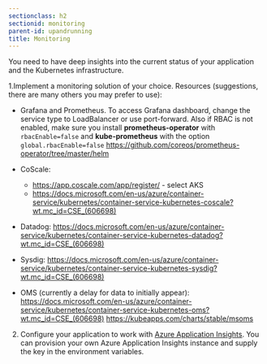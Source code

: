 ```yaml
---
sectionclass: h2
sectionid: monitoring
parent-id: upandrunning
title: Monitoring
---
```


You need to have deep insights into the current status of your application and
the Kubernetes infrastructure.

1.Implement a monitoring solution of your choice. Resources (suggestions, there are many others you may prefer to use):

- Grafana and Prometheus. To access Grafana dashboard, change the service type to LoadBalancer or use port-forward. Also if RBAC is not enabled, make sure you install **prometheus-operator** with `rbacEnable=false` and **kube-prometheus** with the option `global.rbacEnable=false`
    <https://github.com/coreos/prometheus-operator/tree/master/helm>

- CoScale:
    - <https://app.coscale.com/app/register/> - select AKS
    - <https://docs.microsoft.com/en-us/azure/container-service/kubernetes/container-service-kubernetes-coscale?wt.mc_id=CSE_(606698)>

- Datadog:
    <https://docs.microsoft.com/en-us/azure/container-service/kubernetes/container-service-kubernetes-datadog?wt.mc_id=CSE_(606698)>

- Sysdig:
    <https://docs.microsoft.com/en-us/azure/container-service/kubernetes/container-service-kubernetes-sysdig?wt.mc_id=CSE_(606698)>

- OMS (currently a delay for data to initially appear):
    <https://docs.microsoft.com/en-us/azure/container-service/kubernetes/container-service-kubernetes-oms?wt.mc_id=CSE_(606698)>
    <https://kubeapps.com/charts/stable/msoms>

2. Configure your application to work with [Azure Application Insights](https://docs.microsoft.com/en-us/azure/application-insights/app-insights-overview?wt.mc_id=CSE_(606698)). You can provision your own Azure Application Insights instance and supply the key in the environment variables.